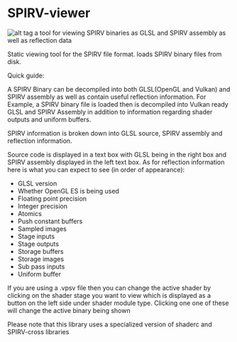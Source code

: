 # SPIRV-viewer
![alt tag](https://raw.githubusercontent.com/ziacko/tinywindow/master/scrennShot.png)
a tool for viewing SPIRV binaries as GLSL and SPIRV assembly as well as reflection data

Static viewing tool for the SPIRV file format. loads SPIRV binary files from disk.

Quick guide:

A SPIRV Binary can be decompiled into both GLSL(OpenGL and Vulkan) and SPIRV assembly as well as contain useful reflection information. For Example, a SPIRV binary file is loaded then is decompiled into Vulkan ready GLSL and SPIRV Assembly in addition to information regarding shader outputs and uniform buffers.

SPIRV information is broken down into GLSL source, SPIRV assembly and reflection information.

Source code is displayed in a text box with GLSL being in the right box and SPIRV assembly displayed in the left text box. As for reflection information here is what you can expect to see (in order of appearance):
- GLSL version
- Whether OpenGL ES is being used
- Floating point precision
- Integer precision
- Atomics
- Push constant buffers
- Sampled images
- Stage inputs
- Stage outputs
- Storage buffers
- Storage images
- Sub pass inputs
- Uniform buffer

If you are using a .vpsv file then you can change the active shader by clicking on the shader stage you want to view which is displayed as a button on the left side under shader module type. Clicking one one of these will change the active binary being shown

Please note that this library uses a specialized version of shaderc and SPIRV-cross libraries
